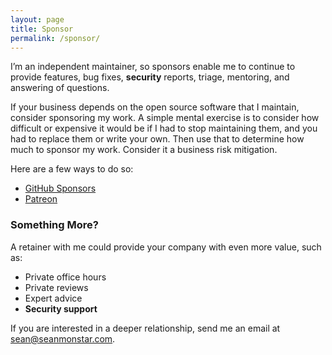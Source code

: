 ```yaml
---
layout: page
title: Sponsor
permalink: /sponsor/
---
```


I’m an independent maintainer, so sponsors enable me to continue to provide features, bug fixes, **security** reports, triage, mentoring, and answering of questions.

If your business depends on the open source software that I maintain, consider sponsoring my work. A simple mental exercise is to consider how difficult or expensive it would be if I had to stop maintaining them, and you had to replace them or write your own. Then use that to determine how much to sponsor my work. Consider it a business risk mitigation.

Here are a few ways to do so:

- [GitHub Sponsors](https://github.com/sponsors/seanmonstar)
- [Patreon](https://patreon.com/seanmonstar)

### Something More?

A retainer with me could provide your company with even more value, such as:

- Private office hours
- Private reviews
- Expert advice
- **Security support**

If you are interested in a deeper relationship, send me an email at [sean@seanmonstar.com](mailto:sean@seanmonstar.com).
